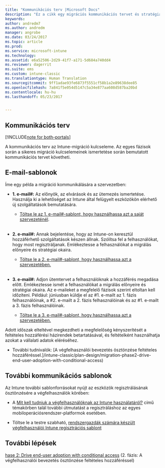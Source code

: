 ```yaml
---
title: "Kommunikációs terv |Microsoft Docs"
description: "Ez a cikk egy migrációs kommunikációs tervet és stratégiát mutat be."
keywords: 
author: andredm7
ms.author: andredm
manager: angrobe
ms.date: 03/24/2017
ms.topic: article
ms.prod: 
ms.service: microsoft-intune
ms.technology: 
ms.assetid: e6a52506-2d29-41f7-a171-5d684a740dd4
ms.reviewer: dagerrit
ms.suite: ems
ms.custom: intune-classic
ms.translationtype: Human Translation
ms.sourcegitcommit: 9ff1adae93fe6873f5551cf58b1a2e89638dee85
ms.openlocfilehash: 7a841f5e054d5147c5a34e877aa608d587ba20bd
ms.contentlocale: hu-hu
ms.lasthandoff: 05/23/2017


---
```


## <a name="communication-plan"></a>Kommunikációs terv

[!INCLUDE[note for both-portals](../includes/note-for-both-portals.md)]

A kommunikációs terv az Intune-migráció kulcseleme. Az egyes fázisok során a sikeres migráció kulcselemeinek ismertetése során bemutatott kommunikációs tervet követheti.

## <a name="e-mail-templates"></a>E-mail-sablonok

Íme egy példa a migráció kommunikálására a szervezetben:

-   **1. e-mail\#:** Az előnyök, az elvárások és az ütemezés ismertetése. Használja ki a lehetőséget az Intune által felügyelt eszközökön elérhető új szolgáltatások bemutatására.

    -   [Töltse le az 1. e-mail\#-sablont, hogy használhassa azt a saját szervezeténél](https://gallery.technet.microsoft.com/Intune-migration-guide-end-e3209b35).
<br></br>

-   **2. e-mail\#:** Annak bejelentése, hogy az Intune-on keresztül hozzáférhető szolgáltatások készen állnak. Szólítsa fel a felhasználókat, hogy most regisztráljanak. Emlékeztesse a felhasználókat a migrálás előnyeire és stratégiai okaira.

    -   [Töltse le a 2. e-mail\#-sablont, hogy használhassa azt a szervezetében.](https://gallery.technet.microsoft.com/Intune-migration-guide-end-a9d25eb5)
<br></br>

-   **3. e-mail\#:** Adjon ütemtervet a felhasználóknak a hozzáférés megadása előtt. Emlékeztesse ismét a felhasználókat a migrálás előnyeire és stratégiai okaira. Az e-maileket a megfelelő fázisok szerint eltoltan kell időzíteni. Például: júniusban küldje el az \#1. e-mailt az 1. fázis felhasználóinak, a \#2. e-mailt a 2. fázis felhasználóinak és az \#1. e-mailt a 3. fázis felhasználóinak.

    -   [Töltse le a 3. e-mail\#-sablont, hogy használhassa azt a szervezetében.](https://gallery.technet.microsoft.com/Intune-migration-guide-end-831521b5)

Adott időszak elteltével megkezdheti a megfelelőség kényszerítését a feltételes hozzáférési házirendek betartatásával, és feltételként használhatja azokat a vállalati adatok eléréséhez.

-   További tudnivalók: [A végfelhasználói bevezetés ösztönzése feltételes hozzáféréssel.]/intune-classic/plan-design/migration-phase2-drive-end-user-adoption-with-conditional-access)

## <a name="additional-communication-templates"></a>További kommunikációs sablonok

Az Intune további sablonforrásokat nyújt az eszközök regisztrálásának ösztönzésére a végfelhasználók körében:

-   A [Mit kell tudniuk a végfelhasználóknak az Intune használatáról?](/intune-classic/deploy-use/what-to-tell-your-end-users-about-using-microsoft-intune) című témakörben talál további útmutatást a regisztráláshoz az egyes mobiloperációsrendszer-platformok esetében.

-   Töltse le a testre szabható, [rendszergazdák számára készült végfelhasználói Intune regisztrációs sablont](https://gallery.technet.microsoft.com/End-user-Intune-enrollment-55dfd64a)

## <a name="next-steps"></a>További lépések

[hase 2: Drive end-user adoption with conditional access](/intune-classic/plan-design/migration-phase2-drive-end-user-adoption-with-conditional-access) (2. fázis: A végfelhasználói bevezetés ösztönzése feltételes hozzáféréssel)

